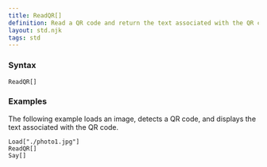 ```yaml
---
title: ReadQR[]
definition: Read a QR code and return the text associated with the QR code.
layout: std.njk
tags: std
---
```


### Syntax

```
ReadQR[]
```

### Examples

The following example loads an image, detects a QR code, and displays the text associated with the QR code.

```
Load["./photo1.jpg"]
ReadQR[]
Say[]
```